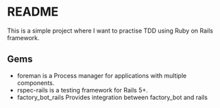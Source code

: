 # README

This is a simple project where I want to practise TDD using Ruby on Rails framework.

## Gems
- foreman is a Process manager for applications with multiple components.
- rspec-rails is a testing framework for Rails 5+.
- factory_bot_rails Provides integration between factory_bot and rails